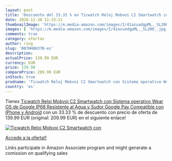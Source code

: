 ```yaml
---
layout: post
title: 'Descuento del 33.33 % en Ticwatch Reloj Mobvoi C2 Smartwatch con '
date: 2020-11-30 11:33:21
thumbnailImage: 'https://m.media-amazon.com/images/I/41azuadgpML._SL200_.jpg'
images: [ 'https://m.media-amazon.com/images/I/41azuadgpML._SL200_.jpg' ]
comments: true
category: ofertas
author: ring
slug: 'B07HH8H37B-es'
description:
actualPrice: 139.99 EUR
currency: EUR
price: 139.99
comparePrice: 209.99 EUR
inStock: true
prodname: 'Ticwatch Reloj Mobvoi C2 Smartwatch con Sistema operativo Wear OS de Google  IP68 Resistente al Agua y Sudor  Google Pay  Compatible con IPhone y Android'
country: 'es'
---
```


Tienes [Ticwatch Reloj Mobvoi C2 Smartwatch con Sistema operativo Wear OS de Google  IP68 Resistente al Agua y Sudor  Google Pay  Compatible con IPhone y Android](https://www.amazon.es/dp/B07HH8H37B/?tag=tolees-21) con un 33.33 % de descuento con precio de oferta de 139.99 EUR (original: 209.99 EUR) en el siguiente enlace!

[![Ticwatch Reloj Mobvoi C2 Smartwatch con ](https://m.media-amazon.com/images/I/41azuadgpML._SL200_.jpg)](https://www.amazon.es/dp/B07HH8H37B/?tag=tolees-21)

[Accede a la oferta!!](https://www.amazon.es/dp/B07HH8H37B/?tag=tolees-21)

Links participate in Amazon Associate program and might generate a comission on qualifying sales


